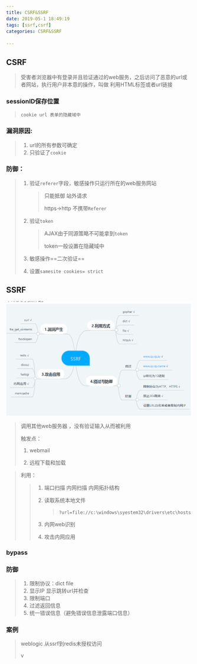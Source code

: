 ```yaml
---
title: CSRF&SSRF
date: 2019-05-1 18:49:19
tags: [ssrf,csrf]
categories: CSRF&SSRF

---
```


## CSRF

> 受害者浏览器中有登录并且验证通过的web服务，之后访问了恶意的url或者网站，执行用户非本意的操作，叫做 利用HTML标签或者url链接

### sessionID保存位置

> `cookie url 表单的隐藏域中`

### 漏洞原因:

> 1. url的所有参数可确定
> 2. 只验证了`cookie`

### 防御：

> 1. 验证`referer`字段，敏感操作只运行所在的web服务网站
>
>    > 只能抵御 站外请求
>    >
>    > https->http 不携带`Referer`
>
> 2. 验证`token`
>
>    > AJAX由于同源策略不可能拿到`token`
>    >
>    > token一般设置在隐藏域中
>
> 3. 敏感操作==二次验证==
>
> 4. 设置`samesite cookies= strict`

## SSRF

![image-20200607230053099](CSRF/image-20200607230053099.png)

> 调用其他web服务器 ，没有验证输入从而被利用
>
> 触发点：
>
> 1. webmail
>
> 2. 远程下载和加载
>
>    

>  利用：
>
> > 1. 端口扫描 内网扫描  内网拓扑结构
> >
> > 3. 读取系统本地文件
> >
> >    > `?url=file://c:\windows\syestem32\drivers\etc\hosts`
> >
> > 4. 内网web识别
> >
> > 5. 攻击内网应用

### bypass



### 防御

> 1. 限制协议：dict file
> 2. 显示IP 显示跳转url并检查
> 3. 限制端口
> 4. 过滤返回信息
> 5. 统一错误信息（避免错误信息泄露端口信息）

### 案例

> weblogic 从ssrf到redis未授权访问
>
> v